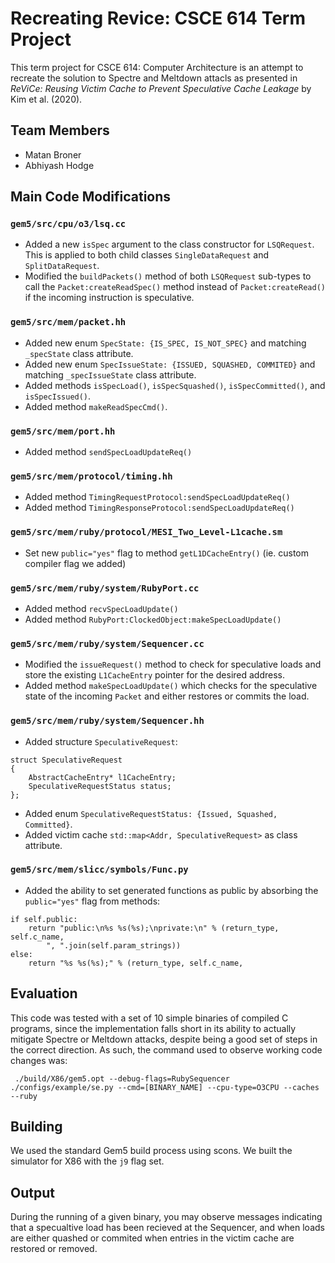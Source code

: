 # Recreating Revice: CSCE 614 Term Project
This term project for CSCE 614: Computer Architecture is an attempt to recreate the solution to Spectre and Meltdown attacls as presented in *ReViCe: Reusing Victim Cache to Prevent Speculative Cache Leakage* by Kim et al. (2020).

## Team Members

 - Matan Broner
 - Abhiyash Hodge

## Main Code Modifications

### `gem5/src/cpu/o3/lsq.cc`

 - Added a new `isSpec` argument to the class constructor for `LSQRequest`. This is applied to both child classes `SingleDataRequest` and `SplitDataRequest`.
 - Modified the `buildPackets()` method of both `LSQRequest` sub-types to call the `Packet:createReadSpec()` method instead of `Packet:createRead()` if the incoming instruction is speculative.

### `gem5/src/mem/packet.hh`
- Added new enum `SpecState: {IS_SPEC, IS_NOT_SPEC}` and matching `_specState` class attribute.
- Added new enum `SpecIssueState: {ISSUED, SQUASHED, COMMITED}` and matching `_specIssueState` class attribute.
- Added methods `isSpecLoad()`, `isSpecSquashed()`, `isSpecCommitted()`, and `isSpecIssued()`.
- Added method `makeReadSpecCmd()`.

### `gem5/src/mem/port.hh`
- Added method `sendSpecLoadUpdateReq()`

### 	`gem5/src/mem/protocol/timing.hh`
- Added method `TimingRequestProtocol:sendSpecLoadUpdateReq()`
- Added method `TimingResponseProtocol:sendSpecLoadUpdateReq()`

### `gem5/src/mem/ruby/protocol/MESI_Two_Level-L1cache.sm`
- Set new `public="yes"` flag to method `getL1DCacheEntry()` (ie. custom compiler flag we added)

### `gem5/src/mem/ruby/system/RubyPort.cc`
- Added method `recvSpecLoadUpdate()`
- Added method `RubyPort:ClockedObject:makeSpecLoadUpdate()`

### `gem5/src/mem/ruby/system/Sequencer.cc`
- Modified the `issueRequest()` method to check for speculative loads and store the existing `L1CacheEntry` pointer for the desired address. 
- Added method `makeSpecLoadUpdate()` which checks for the speculative state of the incoming `Packet` and either restores or commits the load.

### `gem5/src/mem/ruby/system/Sequencer.hh`
- Added structure `SpeculativeRequest`:
```
struct SpeculativeRequest
{
	AbstractCacheEntry* l1CacheEntry;
	SpeculativeRequestStatus status;
};
```
- Added enum `SpeculativeRequestStatus: {Issued, Squashed, Committed}`.
- Added victim cache `std::map<Addr, SpeculativeRequest>` as class attribute.

### `gem5/src/mem/slicc/symbols/Func.py`
- Added the ability to set generated functions as public by absorbing the `public="yes"` flag from methods:
```
if self.public:
	return "public:\n%s %s(%s);\nprivate:\n" % (return_type, self.c_name,
		", ".join(self.param_strings))
else:
	return "%s %s(%s);" % (return_type, self.c_name,
```

## Evaluation

This code was tested with a set of 10 simple binaries of compiled C programs, since the implementation falls short in its ability to actually mitigate Spectre or Meltdown attacks, despite being a good set of steps in the correct direction. As such, the command used to observe working code changes was:
```
 ./build/X86/gem5.opt --debug-flags=RubySequencer ./configs/example/se.py --cmd=[BINARY_NAME] --cpu-type=O3CPU --caches --ruby
```

## Building
We used the standard Gem5 build process using scons. We built the simulator for X86 with the `j9` flag set.

## Output
During the running of a given binary, you may observe messages indicating that a specualtive load has been recieved at the Sequencer, and when loads are either quashed or commited when entries in the victim cache are restored or removed.

